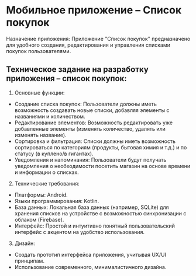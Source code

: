 # Мобильное приложение – Список покупок
Назначение приложения: Приложение "Список покупок" предназначено для удобного создания, редактирования и управления списками покупок пользователями.
## Техническое задание на разработку приложения – список покупок:
1.	Основные функции:
 - Создание списка покупок: Пользователи должны иметь возможность создавать новые списки, добавляя элементы с названиями и количеством.
 - Редактирование элементов: Возможность редактировать уже добавленные элементы (изменять количество, удалять или изменять название).
 - Сортировка и фильтрация: Списки должны иметь возможность сортироваться по категориям (продукты, бытовая химия и т.д.) и по статусу (в куплено/в гигантах).
 - Уведомления и напоминания: Пользователи будут получать уведомления о необходимости посетить магазин на основе времени и информации о списках.
2.	Технические требования:
 - Платформы: Android.
 - Языки программирования: Kotlin.
 - База данных: Локальная база данных (например, SQLite) для хранения списков на устройстве с возможностью синхронизации с облаком (Firebase).
 - Интерфейс: Простой и интуитивно понятный пользовательский интерфейс с акцентом на удобство использования.
3.	Дизайн:
 - Создать прототип интерфейса приложения, учитывая UX/UI принципам.
 - Использование современного, минималистичного дизайна.
